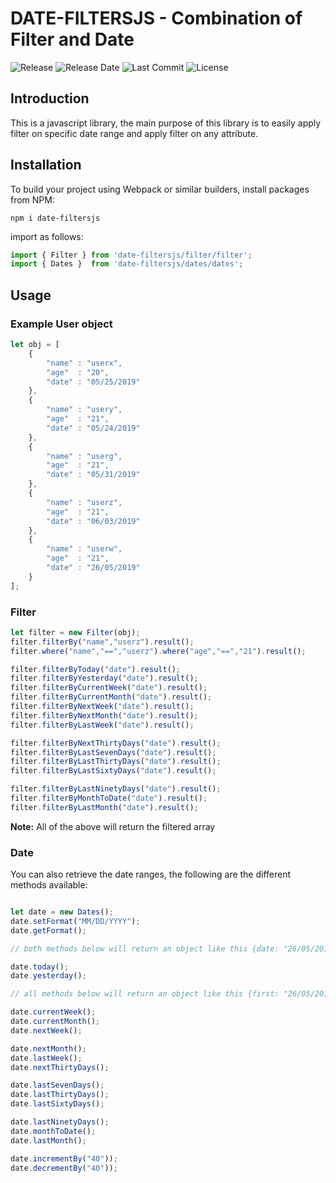 # DATE-FILTERSJS - Combination of Filter and Date

![Release](https://img.shields.io/github/release/peterhdd/date-filtersjs.svg)
![Release Date](https://img.shields.io/github/release-date/peterhdd/date-filtersjs.svg)
![Last Commit](https://img.shields.io/github/last-commit/peterhdd/date-filtersjs.svg)
![License](https://img.shields.io/github/license/peterhdd/date-filtersjs.svg)

## Introduction

This is a javascript library, the main purpose of this library is to easily apply filter on specific date range and apply filter on any attribute.

## Installation

To build your project using Webpack or similar builders, install packages from NPM:

```
npm i date-filtersjs
```
import as follows:
```js
import { Filter } from 'date-filtersjs/filter/filter';
import { Dates }  from 'date-filtersjs/dates/dates';
```

## Usage

### Example User object

```js
let obj = [
    {
        "name" : "userx",
        "age"  : "20",
        "date" : "05/25/2019"
    },
    {
        "name" : "usery",
        "age"  : "21",
        "date" : "05/24/2019"
    },
    {
        "name" : "userg",
        "age"  : "21",
        "date" : "05/31/2019"
    },
    {
        "name" : "userz",
        "age"  : "21",
        "date" : "06/03/2019"
    },
    {
        "name" : "userw",
        "age"  : "21",
        "date" : "26/05/2019"
    }
];
```

### Filter

```js
let filter = new Filter(obj);                                            // initialize filter
filter.filterBy("name","userz").result();                                // Filter by an attribute
filter.where("name","==","userz").where("age","==","21").result();       // compound filter (AND), valid operators that can be used (==, !=, <= , >=)

filter.filterByToday("date").result();                                    // filters the date by today
filter.filterByYesterday("date").result();                                // filters the date by yesterday
filter.filterByCurrentWeek("date").result();                              // filters the date by first and last day of the week
filter.filterByCurrentMonth("date").result();                             // filters the date by current month
filter.filterByNextWeek("date").result();                                 // filters the date by next week
filter.filterByNextMonth("date").result();                                // filters the date by next month
filter.filterByLastWeek("date").result();                                 // filters the date by last week

filter.filterByNextThirtyDays("date").result();                           // filters the date by next thirty days
filter.filterByLastSevenDays("date").result();                            // filters the date by last seven days
filter.filterByLastThirtyDays("date").result();                           // filters the date by last thirty days
filter.filterByLastSixtyDays("date").result();                            // filters the date by last sixty days 

filter.filterByLastNinetyDays("date").result();                           // filters the date by last ninety days
filter.filterByMonthToDate("date").result();                              // filters the date by month to date
filter.filterByLastMonth("date").result();                                // filters the date by last month
```
**Note:** All of the above will return the filtered array

### Date

You can also retrieve the date ranges, the following are the different methods available:

```js

let date = new Dates();                                                  // initialize
date.setFormat("MM/DD/YYYY");                                            // set the format, valid formats ("MM/DD/YYYY", "MM-DD-YYYY", "DD/MM/YYYY")
date.getFormat();                                                        // retrieve format

// both methods below will return an object like this {date: "26/05/2019"}, you can access the date using "date" attribute

date.today();                                                           // retrieve today's date
date.yesterday();                                                       // retrieve yesterday's date

// all methods below will return an object like this {first: "26/05/2019", last: "01/06/2019"}, you can access the first and last date by using "first" and "last attribute

date.currentWeek();                                                     // retrieve first and last day of the week
date.currentMonth();                                                    // retrieve first and last day of the month
date.nextWeek();                                                        // retrieve first and last day of next week

date.nextMonth();                                                       // retrieve first and last day of next month
date.lastWeek();                                                        // retrieve first and last day of last week
date.nextThirtyDays();                                                  // retrieve first and last day of the next thirty days

date.lastSevenDays();                                                   // retrieve first and last day of last seven days
date.lastThirtyDays();                                                  // retrieve first and last day of last thirty days
date.lastSixtyDays();                                                   // retrieve first and last day of the last sixty days

date.lastNinetyDays();                                                  // retrieve first and last day of the last ninety days
date.monthToDate();                                                     // retrieve first day of the month and current day
date.lastMonth();                                                       // retrieve first and last day of last month

date.incrementBy("40"));                                                // retrieve current day and last day according to the increment number provided
date.decrementBy("40"));                                                // retrieve current day and last day according to the decrement number provided
